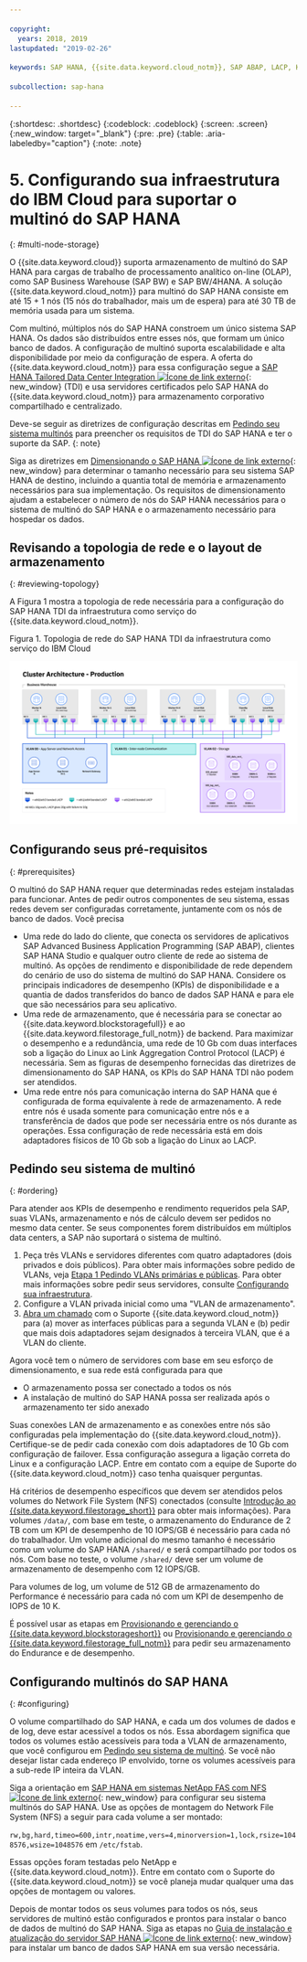 ```yaml
---

copyright:
  years: 2018, 2019
lastupdated: "2019-02-26"

keywords: SAP HANA, {{site.data.keyword.cloud_notm}}, SAP ABAP, LACP, KPIs,VLANs

subcollection: sap-hana

---
```


{:shortdesc: .shortdesc}
{:codeblock: .codeblock}
{:screen: .screen}
{:new_window: target="_blank"}
{:pre: .pre}
{:table: .aria-labeledby="caption"}
{:note: .note}

# 5. Configurando sua infraestrutura do IBM Cloud para suportar o multinó do SAP HANA
{: #multi-node-storage}

O {{site.data.keyword.cloud}} suporta armazenamento de multinó do SAP HANA para cargas de trabalho de processamento analítico on-line (OLAP), como SAP Business Warehouse (SAP BW) e SAP BW/4HANA. A solução {{site.data.keyword.cloud_notm}} para multinó do SAP HANA consiste em até 15 + 1 nós (15 nós do trabalhador, mais um de espera) para até 30 TB de memória usada para um sistema.

Com multinó, múltiplos nós do SAP HANA constroem um único sistema SAP HANA. Os dados são distribuídos entre esses nós, que formam um único banco de dados. A configuração de multinó suporta escalabilidade e alta disponibilidade por meio da configuração de espera. A oferta do {{site.data.keyword.cloud_notm}} para essa configuração segue a [SAP HANA Tailored Data Center Integration ![Ícone de link externo](../../icons/launch-glyph.svg "Ícone de link externo")](https://blogs.saphana.com/2015/02/18/sap-hana-tailored-data-center-integration-tdi-overview/){: new_window} (TDI) e usa servidores certificados pelo SAP HANA do {{site.data.keyword.cloud_notm}} para armazenamento corporativo compartilhado e centralizado.

Deve-se seguir as diretrizes de configuração descritas em [Pedindo seu sistema multinós](#ordering) para preencher os requisitos de TDI do SAP HANA e ter o suporte da SAP.
{: note}

Siga as diretrizes em [Dimensionando o SAP HANA ![Ícone de link externo](../../icons/launch-glyph.svg "Ícone de link externo")](https://help.sap.com/viewer/eb3777d5495d46c5b2fa773206bbfb46/2.0.00/en-US/d4a122a7bb57101493e3f5ca08e6b039.html){: new_window} para determinar o tamanho necessário para seu sistema SAP HANA de destino, incluindo a quantia total de memória e armazenamento necessários para sua implementação. Os requisitos de dimensionamento ajudam a estabelecer o número de nós do SAP HANA necessários para o sistema de multinó do SAP HANA e o armazenamento necessário para hospedar os dados.

## Revisando a topologia de rede e o layout de armazenamento
{: #reviewing-topology}

A Figura 1 mostra a topologia de rede necessária para a configuração do SAP HANA TDI da infraestrutura como serviço do {{site.data.keyword.cloud_notm}}.

Figura 1. Topologia de rede do SAP HANA TDI da infraestrutura como serviço do IBM Cloud

![Figura 1. Topologia de rede do SAP HANA TDI da infraestrutura como serviço do IBM Cloud](/images/SAP-BW.png "Topologia de rede do SAP HANA TDI da infraestrutura como serviço do IBM Cloud")

## Configurando seus pré-requisitos
{: #prerequisites}

O multinó do SAP HANA requer que determinadas redes estejam instaladas para funcionar. Antes de pedir outros componentes de seu sistema, essas redes devem ser configuradas corretamente, juntamente com os nós de banco de dados. Você precisa
* Uma rede do lado do cliente, que conecta os servidores de aplicativos SAP Advanced Business Application Programming (SAP ABAP), clientes SAP HANA Studio e qualquer outro cliente de rede ao sistema de multinó. As opções de rendimento e disponibilidade de rede dependem do cenário de uso do sistema de multinó do SAP HANA. Considere os principais indicadores de desempenho (KPIs) de disponibilidade e a quantia de dados transferidos do banco de dados SAP HANA e para ele que são necessários para seu aplicativo.
* Uma rede de armazenamento, que é necessária para se conectar ao {{site.data.keyword.blockstoragefull}} e ao {{site.data.keyword.filestorage_full_notm}} de backend. Para maximizar o desempenho e a redundância, uma rede de 10 Gb com duas interfaces sob a ligação do Linux ao Link Aggregation Control Protocol (LACP) é necessária. Sem as figuras de desempenho fornecidas das diretrizes de dimensionamento do SAP HANA, os KPIs do SAP HANA TDI não podem ser atendidos.
* Uma rede entre nós para comunicação interna do SAP HANA que é configurada de forma equivalente à rede de armazenamento. A rede entre nós é usada somente para comunicação entre nós e a transferência de dados que pode ser necessária entre os nós durante as operações. Essa configuração de rede necessária está em dois adaptadores físicos de 10 Gb sob a ligação do Linux ao LACP.

## Pedindo seu sistema de multinó
{: #ordering}

Para atender aos KPIs de desempenho e rendimento requeridos pela SAP, suas VLANs, armazenamento e nós de cálculo devem ser pedidos no mesmo data center. Se seus componentes forem distribuídos em múltiplos data centers, a SAP não suportará o sistema de multinó.

1. Peça três VLANs e servidores diferentes com quatro adaptadores (dois privados e dois públicos). Para obter mais informações sobre pedido de VLANs, veja [Etapa 1 Pedindo VLANs primárias e públicas](/docs/infrastructure/virtualization?topic=Virtualization-advanced-single-site-vmware-reference-architecture#step-1-ordering-primary-public-and-private-vlans). Para obter mais informações sobre pedir seus servidores, consulte [Configurando sua infraestrutura](/docs/infrastructure/sap-hana?topic=sap-hana-set_up_infrastructure#set_up_infrastructure#set_up_infrastructure).
2. Configure a VLAN privada inicial como uma "VLAN de armazenamento".
3. [Abra um chamado](/docs/get-support?topic=get-support-open-case#open-case) com o Suporte {{site.data.keyword.cloud_notm}} para (a) mover as interfaces públicas para a segunda VLAN e (b) pedir que mais dois adaptadores sejam designados à terceira VLAN, que é a VLAN do cliente.

Agora você tem o número de servidores com base em seu esforço de dimensionamento, e sua rede está configurada para que
* O armazenamento possa ser conectado a todos os nós
* A instalação de multinó do SAP HANA possa ser realizada após o armazenamento ter sido anexado

Suas conexões LAN de armazenamento e as conexões entre nós são configuradas pela implementação do {{site.data.keyword.cloud_notm}}. Certifique-se de pedir cada conexão com dois adaptadores de 10 Gb com configuração de failover. Essa configuração assegura a ligação correta do Linux e a configuração LACP. Entre em contato com a equipe de Suporte do {{site.data.keyword.cloud_notm}} caso tenha quaisquer perguntas.

Há critérios de desempenho específicos que devem ser atendidos pelos volumes do Network File System (NFS) conectados (consulte [Introdução ao {{site.data.keyword.filestorage_short}}](/docs/infrastructure/FileStorage?topic=FileStorage-GettingStarted#getting-started-with-ibm-file-storage-for-bluemix) para obter mais informações). Para volumes `/data/`, com base em teste, o armazenamento do Endurance de 2 TB com um KPI de desempenho de 10 IOPS/GB é necessário para cada nó do trabalhador. Um volume adicional do mesmo tamanho é necessário como um volume do SAP HANA `/shared/` e será compartilhado por todos os nós. Com base no teste, o volume `/shared/` deve ser um volume de armazenamento de desempenho com 12 IOPS/GB.

Para volumes de log, um volume de 512 GB de armazenamento do Performance é necessário para cada nó com um KPI de desempenho de IOPS de 10 K.

É possível usar as etapas em [Provisionando e gerenciando o {{site.data.keyword.blockstorageshort}}](/docs/infrastructure/BlockStorage?topic=BlockStorage-getting-started#getting-started) ou [Provisionando e gerenciando o {{site.data.keyword.filestorage_full_notm}}](/docs/infrastructure/FileStorage?topic=FileStorage-orderingConsole#orderingConsole) para pedir seu armazenamento do Endurance e de desempenho.

## Configurando multinós do SAP HANA
{: #configuring}

O volume compartilhado do SAP HANA, e cada um dos volumes de dados e de log, deve estar acessível a todos os nós. Essa abordagem significa que todos os volumes estão acessíveis para toda a VLAN de armazenamento, que você configurou em [Pedindo seu sistema de multinó](#ordering). Se você não desejar listar cada endereço IP envolvido, torne os volumes acessíveis para a sub-rede IP inteira da VLAN.

Siga a orientação em [SAP HANA em sistemas NetApp FAS com NFS ![Ícone de link externo](../../icons/launch-glyph.svg "Ícone de link externo")](https://www.netapp.com/us/media/tr-4290.pdf){: new_window} para configurar seu sistema multinós do SAP HANA. Use as opções de montagem do Network File System (NFS) a seguir para cada volume a ser montado:

`rw,bg,hard,timeo=600,intr,noatime,vers=4,minorversion=1,lock,rsize=1048576,wsize=1048576` em `/etc/fstab`.

Essas opções foram testadas pelo NetApp e {{site.data.keyword.cloud_notm}}. Entre em contato com o Suporte do {{site.data.keyword.cloud_notm}} se você planeja mudar qualquer uma das opções de montagem ou valores.

Depois de montar todos os seus volumes para todos os nós, seus servidores de multinó estão configurados e prontos para instalar o banco de dados de multinó do SAP HANA. Siga as etapas no [Guia de instalação e atualização do servidor SAP HANA ![Ícone de link externo](../../icons/launch-glyph.svg "Ícone de link externo")](https://help.sap.com/viewer/2c1988d620e04368aa4103bf26f17727/2.0.03/en-US){: new_window} para instalar um banco de dados SAP HANA em sua versão necessária.
